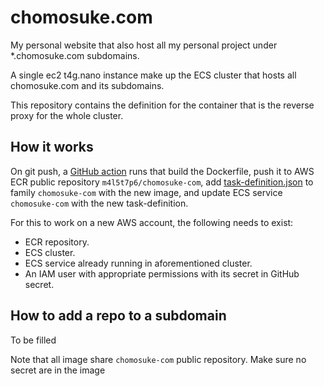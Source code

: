 # chomosuke.com
My personal website that also host all my personal project under *.chomosuke.com subdomains.

A single ec2 t4g.nano instance make up the ECS cluster that hosts all chomosuke.com and its subdomains.

This repository contains the definition for the container that is the reverse proxy for the whole cluster.

## How it works
On git push, a [GitHub action](.github/workflows/continuous-deloyment.yml) runs that build the Dockerfile, push it to AWS ECR public repository `m4l5t7p6/chomosuke-com`, add [task-definition.json](task-definition.json) to family `chomosuke-com` with the new image, and update ECS service `chomosuke-com` with the new task-definition.

For this to work on a new AWS account, the following needs to exist:
- ECR repository.
- ECS cluster.
- ECS service already running in aforementioned cluster.
- An IAM user with appropriate permissions with its secret in GitHub secret.

## How to add a repo to a subdomain
To be filled

Note that all image share `chomosuke-com` public repository. Make sure no secret are in the image
